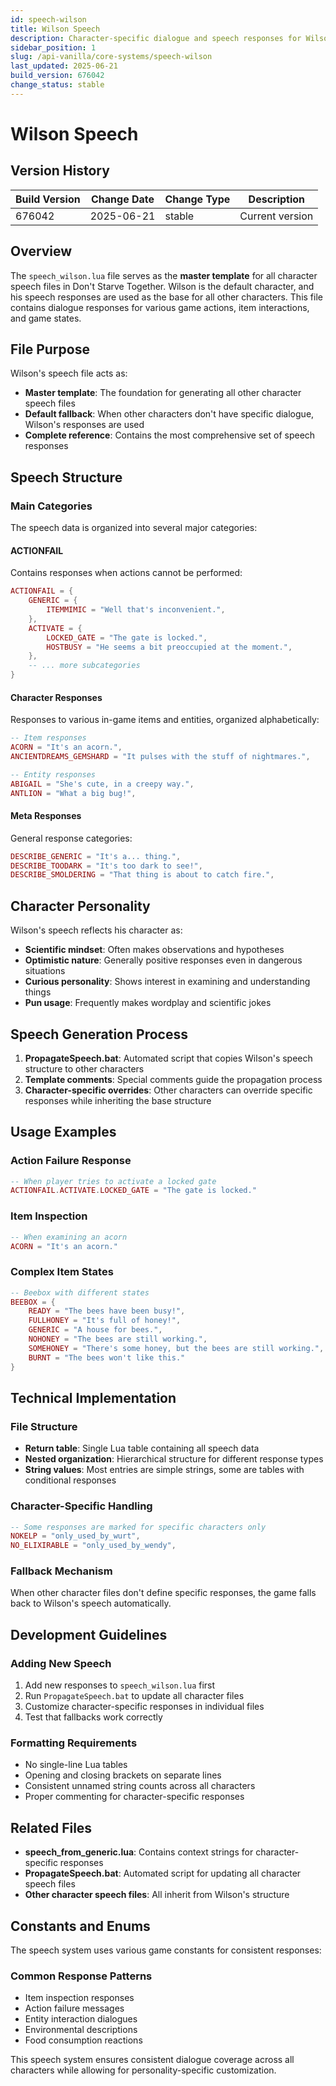 ```yaml
---
id: speech-wilson
title: Wilson Speech
description: Character-specific dialogue and speech responses for Wilson, the Gentleman Scientist
sidebar_position: 1
slug: /api-vanilla/core-systems/speech-wilson
last_updated: 2025-06-21
build_version: 676042
change_status: stable
---
```


# Wilson Speech

## Version History
| Build Version | Change Date | Change Type | Description |
|---|----|----|----|
| 676042 | 2025-06-21 | stable | Current version |

## Overview

The `speech_wilson.lua` file serves as the **master template** for all character speech files in Don't Starve Together. Wilson is the default character, and his speech responses are used as the base for all other characters. This file contains dialogue responses for various game actions, item interactions, and game states.

## File Purpose

Wilson's speech file acts as:
- **Master template**: The foundation for generating all other character speech files
- **Default fallback**: When other characters don't have specific dialogue, Wilson's responses are used
- **Complete reference**: Contains the most comprehensive set of speech responses

## Speech Structure

### Main Categories

The speech data is organized into several major categories:

#### ACTIONFAIL
Contains responses when actions cannot be performed:
```lua
ACTIONFAIL = {
    GENERIC = {
        ITEMMIMIC = "Well that's inconvenient.",
    },
    ACTIVATE = {
        LOCKED_GATE = "The gate is locked.",
        HOSTBUSY = "He seems a bit preoccupied at the moment.",
    },
    -- ... more subcategories
}
```

#### Character Responses
Responses to various in-game items and entities, organized alphabetically:
```lua
-- Item responses
ACORN = "It's an acorn.",
ANCIENTDREAMS_GEMSHARD = "It pulses with the stuff of nightmares.",

-- Entity responses  
ABIGAIL = "She's cute, in a creepy way.",
ANTLION = "What a big bug!",
```

#### Meta Responses
General response categories:
```lua
DESCRIBE_GENERIC = "It's a... thing.",
DESCRIBE_TOODARK = "It's too dark to see!",
DESCRIBE_SMOLDERING = "That thing is about to catch fire.",
```

## Character Personality

Wilson's speech reflects his character as:
- **Scientific mindset**: Often makes observations and hypotheses
- **Optimistic nature**: Generally positive responses even in dangerous situations  
- **Curious personality**: Shows interest in examining and understanding things
- **Pun usage**: Frequently makes wordplay and scientific jokes

## Speech Generation Process

1. **PropagateSpeech.bat**: Automated script that copies Wilson's speech structure to other characters
2. **Template comments**: Special comments guide the propagation process
3. **Character-specific overrides**: Other characters can override specific responses while inheriting the base structure

## Usage Examples

### Action Failure Response
```lua
-- When player tries to activate a locked gate
ACTIONFAIL.ACTIVATE.LOCKED_GATE = "The gate is locked."
```

### Item Inspection
```lua
-- When examining an acorn
ACORN = "It's an acorn."
```

### Complex Item States
```lua
-- Beebox with different states
BEEBOX = {
    READY = "The bees have been busy!",
    FULLHONEY = "It's full of honey!",
    GENERIC = "A house for bees.",
    NOHONEY = "The bees are still working.",
    SOMEHONEY = "There's some honey, but the bees are still working.",
    BURNT = "The bees won't like this."
}
```

## Technical Implementation

### File Structure
- **Return table**: Single Lua table containing all speech data
- **Nested organization**: Hierarchical structure for different response types
- **String values**: Most entries are simple strings, some are tables with conditional responses

### Character-Specific Handling
```lua
-- Some responses are marked for specific characters only
NOKELP = "only_used_by_wurt",
NO_ELIXIRABLE = "only_used_by_wendy",
```

### Fallback Mechanism
When other character files don't define specific responses, the game falls back to Wilson's speech automatically.

## Development Guidelines

### Adding New Speech
1. Add new responses to `speech_wilson.lua` first
2. Run `PropagateSpeech.bat` to update all character files
3. Customize character-specific responses in individual files
4. Test that fallbacks work correctly

### Formatting Requirements
- No single-line Lua tables
- Opening and closing brackets on separate lines
- Consistent unnamed string counts across all characters
- Proper commenting for character-specific responses

## Related Files

- **speech_from_generic.lua**: Contains context strings for character-specific responses
- **PropagateSpeech.bat**: Automated script for updating all character speech files
- **Other character speech files**: All inherit from Wilson's structure

## Constants and Enums

The speech system uses various game constants for consistent responses:

### Common Response Patterns
- Item inspection responses
- Action failure messages  
- Entity interaction dialogues
- Environmental descriptions
- Food consumption reactions

This speech system ensures consistent dialogue coverage across all characters while allowing for personality-specific customization.
